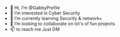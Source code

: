 - 👋 Hi, I’m @GabbyProfile
- 👀 I’m interested in Cyber Security
- 🌱 I’m currently learning Security & network+
- 💞️ I’m looking to collaborate on lot's of fun projects
- 📫 to reach me Just DM

<!---
GabbyProfile/GabbyProfile is a ✨ special ✨ repository because its `README.md` (this file) appears on your GitHub profile.
You can click the Preview link to take a look at your changes.
--->
